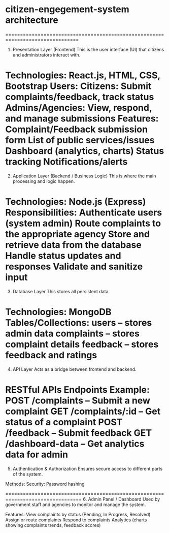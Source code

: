 # citizen-engegement-system architecture
===============================================================================
 1. Presentation Layer (Frontend)
This is the user interface (UI) that citizens and administrators interact with.

Technologies: React.js, HTML, CSS, Bootstrap
Users:
Citizens: Submit complaints/feedback, track status
Admins/Agencies: View, respond, and manage submissions
Features:
Complaint/Feedback submission form
List of public services/issues
Dashboard (analytics, charts)
Status tracking
Notifications/alerts
=================================================================================
2. Application Layer (Backend / Business Logic)
This is where the main processing and logic happen.

Technologies: Node.js (Express)
Responsibilities:
Authenticate users (system admin)
Route complaints to the appropriate agency
Store and retrieve data from the database
Handle status updates and responses
Validate and sanitize input
=================================================================================
3. Database Layer
This stores all persistent data.

Technologies:  MongoDB 
Tables/Collections:
users – stores  admin data
complaints – stores complaint details
feedback – stores feedback and ratings
=================================================================================
 4. API Layer
Acts as a bridge between frontend and backend.

RESTful APIs 
Endpoints Example:
POST /complaints – Submit a new complaint
GET /complaints/:id – Get status of a complaint
POST /feedback – Submit feedback
GET /dashboard-data – Get analytics data for admin
================================================================================
5. Authentication & Authorization
Ensures secure access to different parts of the system.

Methods:
Security:
Password hashing

================================================================================
 6. Admin Panel / Dashboard
Used by government staff and agencies to monitor and manage the system.

Features:
View complaints by status (Pending, In Progress, Resolved)
Assign or route complaints
Respond to complaints
Analytics (charts showing complaints trends, feedback scores)

